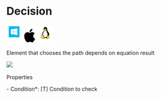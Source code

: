 # Decision

![](<../../../.gitbook/assets/image (48).png>)

Element that chooses the path depends on equation result

![](https://gblobscdn.gitbook.com/assets%2F-M-L9CGkriEo1\_2PfJzA%2F-M-fD2-\_TMybfPPlDm2I%2F-M-fDnNDfJHbFlF72iXk%2F001.png?alt=media\&token=9f7a88ef-151b-482c-be4f-b1d536adf79f)

Properties

&#x20;\- Condition\*: \[T] Condition to check
